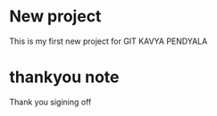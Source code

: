 # New project
This is my first new project for GIT
KAVYA PENDYALA
# thankyou note
Thank you sigining off 